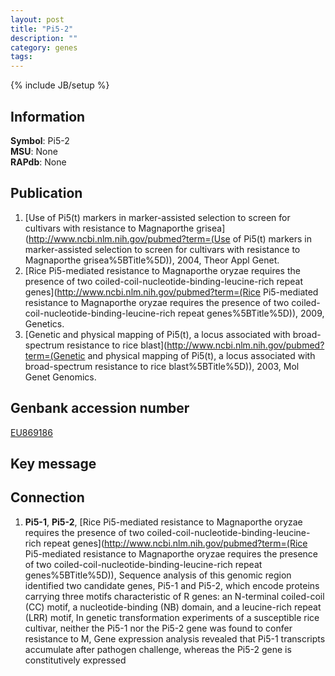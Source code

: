 ```yaml
---
layout: post
title: "Pi5-2"
description: ""
category: genes
tags: 
---
```

{% include JB/setup %}

## Information
__Symbol__: Pi5-2  
__MSU__: None  
__RAPdb__: None  

## Publication
1. [Use of Pi5(t) markers in marker-assisted selection to screen for cultivars with resistance to Magnaporthe grisea](http://www.ncbi.nlm.nih.gov/pubmed?term=(Use of Pi5(t) markers in marker-assisted selection to screen for cultivars with resistance to Magnaporthe grisea%5BTitle%5D)), 2004, Theor Appl Genet.
2. [Rice Pi5-mediated resistance to Magnaporthe oryzae requires the presence of two coiled-coil-nucleotide-binding-leucine-rich repeat genes](http://www.ncbi.nlm.nih.gov/pubmed?term=(Rice Pi5-mediated resistance to Magnaporthe oryzae requires the presence of two coiled-coil-nucleotide-binding-leucine-rich repeat genes%5BTitle%5D)), 2009, Genetics.
3. [Genetic and physical mapping of Pi5(t), a locus associated with broad-spectrum resistance to rice blast](http://www.ncbi.nlm.nih.gov/pubmed?term=(Genetic and physical mapping of Pi5(t), a locus associated with broad-spectrum resistance to rice blast%5BTitle%5D)), 2003, Mol Genet Genomics.

## Genbank accession number
[EU869186](http://www.ncbi.nlm.nih.gov/nuccore/EU869186)

## Key message

## Connection
1. __Pi5-1__, __Pi5-2__, [Rice Pi5-mediated resistance to Magnaporthe oryzae requires the presence of two coiled-coil-nucleotide-binding-leucine-rich repeat genes](http://www.ncbi.nlm.nih.gov/pubmed?term=(Rice Pi5-mediated resistance to Magnaporthe oryzae requires the presence of two coiled-coil-nucleotide-binding-leucine-rich repeat genes%5BTitle%5D)),  Sequence analysis of this genomic region identified two candidate genes, Pi5-1 and Pi5-2, which encode proteins carrying three motifs characteristic of R genes: an N-terminal coiled-coil (CC) motif, a nucleotide-binding (NB) domain, and a leucine-rich repeat (LRR) motif, In genetic transformation experiments of a susceptible rice cultivar, neither the Pi5-1 nor the Pi5-2 gene was found to confer resistance to M, Gene expression analysis revealed that Pi5-1 transcripts accumulate after pathogen challenge, whereas the Pi5-2 gene is constitutively expressed


